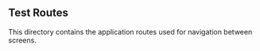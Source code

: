 ## Test Routes

This directory contains the application routes used for navigation between screens.
